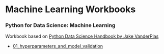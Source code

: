 # Machine Learning Workbooks

### Python for Data Science: Machine Learning

Workbook based on [Python Data Science Handbook by Jake VanderPlas](https://github.com/jakevdp/PythonDataScienceHandbook)

- [01_hyperparameters_and_model_validation](https://github.com/jazwilson/machine_learning_workbooks/blob/main/python_for_datascience_ml/01_hyperparameters_and_model_validation.ipynb)
